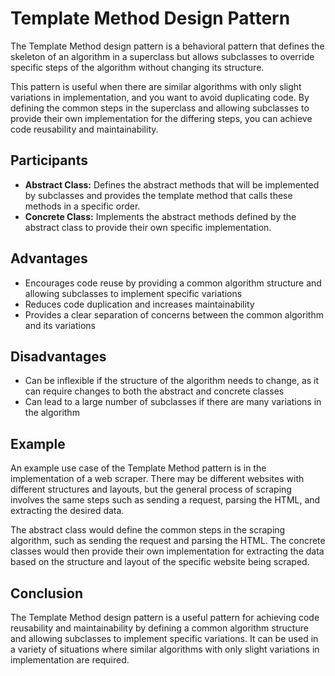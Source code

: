 # Template Method Design Pattern

The Template Method design pattern is a behavioral pattern that defines the skeleton of an algorithm in a superclass but allows subclasses to override specific steps of the algorithm without changing its structure.

This pattern is useful when there are similar algorithms with only slight variations in implementation, and you want to avoid duplicating code. By defining the common steps in the superclass and allowing subclasses to provide their own implementation for the differing steps, you can achieve code reusability and maintainability.

## Participants

- **Abstract Class:** Defines the abstract methods that will be implemented by subclasses and provides the template method that calls these methods in a specific order.
- **Concrete Class:** Implements the abstract methods defined by the abstract class to provide their own specific implementation.

## Advantages

- Encourages code reuse by providing a common algorithm structure and allowing subclasses to implement specific variations
- Reduces code duplication and increases maintainability
- Provides a clear separation of concerns between the common algorithm and its variations

## Disadvantages

- Can be inflexible if the structure of the algorithm needs to change, as it can require changes to both the abstract and concrete classes
- Can lead to a large number of subclasses if there are many variations in the algorithm

## Example

An example use case of the Template Method pattern is in the implementation of a web scraper. There may be different websites with different structures and layouts, but the general process of scraping involves the same steps such as sending a request, parsing the HTML, and extracting the desired data.

The abstract class would define the common steps in the scraping algorithm, such as sending the request and parsing the HTML. The concrete classes would then provide their own implementation for extracting the data based on the structure and layout of the specific website being scraped.

## Conclusion

The Template Method design pattern is a useful pattern for achieving code reusability and maintainability by defining a common algorithm structure and allowing subclasses to implement specific variations. It can be used in a variety of situations where similar algorithms with only slight variations in implementation are required.